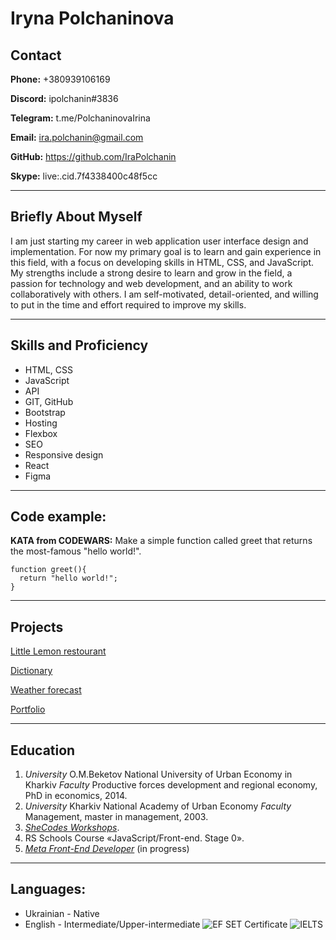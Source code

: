 # Iryna Polchaninova

## Contact

**Phone:** +380939106169

**Discord:** ipolchanin#3836

**Telegram:** t.me/PolchaninovaIrina

**Email:** ira.polchanin@gmail.com

**GitHub:** https://github.com/IraPolchanin

**Skype:** live:.cid.7f4338400c48f5cc

---

## Briefly About Myself

I am just starting my career in web application user interface design and implementation. For now my primary goal is to learn and gain experience in this field, with a focus on developing skills in HTML, CSS, and JavaScript.  My strengths include a strong desire to learn and grow in the field, a passion for technology and web development, and an ability to work collaboratively with others. I am self-motivated, detail-oriented, and willing to put in the time and effort required to improve my skills.

---

## Skills and Proficiency
* HTML, CSS
* JavaScript
* API
* GIT, GitHub
* Bootstrap
* Hosting
* Flexbox
* SEO
* Responsive design
* React
* Figma
  
---

## Code example:
**KATA from CODEWARS:** Make a simple function called greet that returns the most-famous "hello world!".
```
function greet(){
  return "hello world!";
}
```
---

## Projects
[Little Lemon restourant](https://dainty-malabi-980256.netlify.app/)

[Dictionary](https://delicate-meringue-8e6586.netlify.app/)

[Weather forecast](https://dainty-gingersnap-d0fc05.netlify.app/)

[Portfolio](https://fluffy-seahorse-71196e.netlify.app/index.html)

---
## Education
1. *University* O.M.Beketov National University of Urban Economy in Kharkiv *Faculty* Productive forces development and regional economy, PhD in economics, 2014.
2. *University* Kharkiv National Academy of Urban Economy *Faculty* Management, master in management, 2003.
3. [*SheCodes Workshops*](https://www.shecodes.io/graduates/44131-iryna-polchaninova).
4. RS Schools Course «JavaScript/Front-end. Stage 0».
5. [*Meta Front-End Developer*](https://www.coursera.org/professional-certificates/meta-front-end-developer) (in progress)

   
---

## Languages:
* Ukrainian -  Native
* English - Intermediate/Upper-intermediate
  ![EF SET Certificate](certificates/EF%20SET%20Certificate%20(1)-1.png)
  ![IELTS](certificates/Полчанинова-сертификат_В2.jpg)



